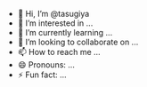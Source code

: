 - 👋 Hi, I’m @tasugiya
- 👀 I’m interested in ...
- 🌱 I’m currently learning ...
- 💞️ I’m looking to collaborate on ...
- 📫 How to reach me ...
- 😄 Pronouns: ...
- ⚡ Fun fact: ...

<!---
tasugiya/tasugiya is a ✨ special ✨ repository because its `README.md` (this file) appears on your GitHub profile.
You can click the Preview link to take a look at your changes.
--->
